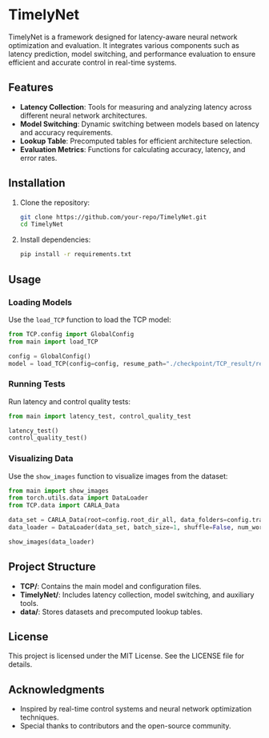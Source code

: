 # TimelyNet

TimelyNet is a framework designed for latency-aware neural network optimization and evaluation. It integrates various components such as latency prediction, model switching, and performance evaluation to ensure efficient and accurate control in real-time systems.

## Features
- **Latency Collection**: Tools for measuring and analyzing latency across different neural network architectures.
- **Model Switching**: Dynamic switching between models based on latency and accuracy requirements.
- **Lookup Table**: Precomputed tables for efficient architecture selection.
- **Evaluation Metrics**: Functions for calculating accuracy, latency, and error rates.

## Installation
1. Clone the repository:
   ```bash
   git clone https://github.com/your-repo/TimelyNet.git
   cd TimelyNet
   ```
2. Install dependencies:
   ```bash
   pip install -r requirements.txt
   ```

## Usage
### Loading Models
Use the `load_TCP` function to load the TCP model:
```python
from TCP.config import GlobalConfig
from main import load_TCP

config = GlobalConfig()
model = load_TCP(config=config, resume_path="./checkpoint/TCP_result/res50_ta_4wp_123+10ep.ckpt")
```

### Running Tests
Run latency and control quality tests:
```python
from main import latency_test, control_quality_test

latency_test()
control_quality_test()
```

### Visualizing Data
Use the `show_images` function to visualize images from the dataset:
```python
from main import show_images
from torch.utils.data import DataLoader
from TCP.data import CARLA_Data

data_set = CARLA_Data(root=config.root_dir_all, data_folders=config.train_data, img_aug=config.img_aug)
data_loader = DataLoader(data_set, batch_size=1, shuffle=False, num_workers=4)

show_images(data_loader)
```

## Project Structure
- **TCP/**: Contains the main model and configuration files.
- **TimelyNet/**: Includes latency collection, model switching, and auxiliary tools.
- **data/**: Stores datasets and precomputed lookup tables.

## License
This project is licensed under the MIT License. See the LICENSE file for details.

## Acknowledgments
- Inspired by real-time control systems and neural network optimization techniques.
- Special thanks to contributors and the open-source community.